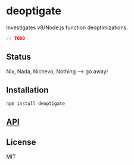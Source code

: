 # deoptigate

Investigates v8/Node.js function deoptimizations.

```js
// TODO
```

## Status

Nix, Nada, Nichevo, Nothing --> go away!

## Installation

    npm install deoptigate

## [API](https://thlorenz.github.io/deoptigate)


## License

MIT
